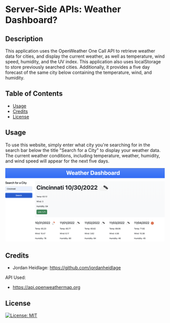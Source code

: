 
# Server-Side APIs: Weather Dashboard?


## Description

This application uses the OpenWeather One Call API to retrieve weather data for cities, and display the current weather, as well as temperature, wind speed, humidity, and the UV index. This application also uses localStorage to store previously searched cities. Additionally, it provides a five day forecast of the same city below containing the temperature, wind, and humidity.

## Table of Contents

- [Usage](#usage)
- [Credits](#credits)
- [License](#license)

## Usage

To use this website, simply enter what city you're searching for in the search bar below the title "Search for a City" to display your weather data. The current weather conditions, including temperature, weather, humidity, and wind speed will appear for the next five days.

  ![ReadMe Image](./assets/Screen%20Shot%202022-10-30%20at%2012.47.37%20PM.png)


## Credits

*  Jordan Heidlage:  https://github.com/jordanheidlage


API Used:
*  https://api.openweathermap.org


## License

[![License: MIT](https://img.shields.io/badge/License-MIT-yellow.svg)](https://opensource.org/licenses/MIT)
